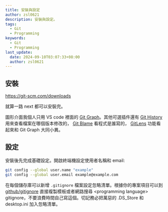 ```yaml
---
title: 安裝與設定
author: zsl0621
description: 安裝與設定。
tags:
  - Git
  - Programming
keywords:
  - Git
  - Programming
last_update:
  date: 2024-09-10T03:07:33+08:00
  author: zsl0621
---
```


## 安裝
https://git-scm.com/downloads

就算一路 next 都可以安裝完。

圖形介面我個人只用 VS code 裡面的 [Git Graph](https://marketplace.visualstudio.com/items?itemName=mhutchie.git-graph)。其他可選插件還有 [Git History](https://marketplace.visualstudio.com/items?itemName=donjayamanne.githistory) 用來查看檔案在哪個版本修改的， [Git Blame](https://medium.com/starbugs/git-blame-%E5%87%BA%E6%88%91%E7%9A%84%E5%90%8D%E5%AD%97-%E7%AD%89%E4%B8%80%E7%AD%89-%E6%88%91%E6%98%AF%E5%86%A4%E6%9E%89%E7%9A%84-feat-%E7%B0%A1%E4%BB%8B-git-%E7%89%88%E6%8E%A7-ec2c5b8fee69) 看程式是誰寫的， [GitLens](https://tokileecy.medium.com/%E5%B7%A5%E5%85%B7-vscode-%E5%A5%97%E4%BB%B6-gitlens-1e9807230fee) 功能看起來和 Git Graph 大同小異。

## 設定
安裝後先完成基礎設定。開啟終端機設定使用者名稱和 email:
```sh
git config --global user.name "example"
git config --global user.email example@example.com
```

在每個儲存庫可以新增 `.gitignore` 檔案設定忽略清單。根據你的專案項目可以到 [github/gitignore](https://github.com/github/gitignore) 直接複製模板或者網路搜尋 \<programming language\> gitignore，不要浪費時間自己寫這個。切記務必把萬惡的 .DS_Store 和 desktop.ini 加入忽略清單。